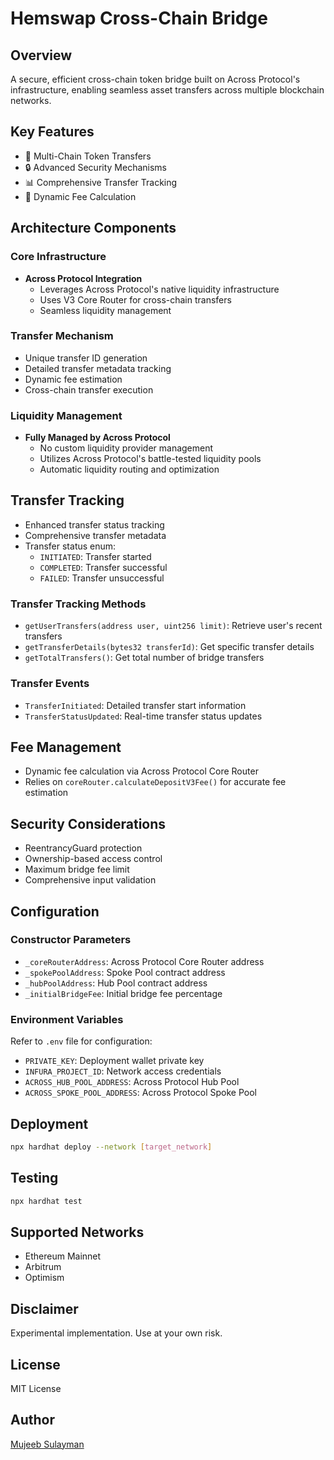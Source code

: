 # Hemswap Cross-Chain Bridge

## Overview
A secure, efficient cross-chain token bridge built on Across Protocol's infrastructure, enabling seamless asset transfers across multiple blockchain networks.

## Key Features
- 🌉 Multi-Chain Token Transfers
- 🔒 Advanced Security Mechanisms
- 📊 Comprehensive Transfer Tracking
- 💸 Dynamic Fee Calculation

## Architecture Components
### Core Infrastructure
- **Across Protocol Integration**
  - Leverages Across Protocol's native liquidity infrastructure
  - Uses V3 Core Router for cross-chain transfers
  - Seamless liquidity management

### Transfer Mechanism
- Unique transfer ID generation
- Detailed transfer metadata tracking
- Dynamic fee estimation
- Cross-chain transfer execution

### Liquidity Management
- **Fully Managed by Across Protocol**
  - No custom liquidity provider management
  - Utilizes Across Protocol's battle-tested liquidity pools
  - Automatic liquidity routing and optimization

## Transfer Tracking
- Enhanced transfer status tracking
- Comprehensive transfer metadata
- Transfer status enum:
  - `INITIATED`: Transfer started
  - `COMPLETED`: Transfer successful
  - `FAILED`: Transfer unsuccessful

### Transfer Tracking Methods
- `getUserTransfers(address user, uint256 limit)`: Retrieve user's recent transfers
- `getTransferDetails(bytes32 transferId)`: Get specific transfer details
- `getTotalTransfers()`: Get total number of bridge transfers

### Transfer Events
- `TransferInitiated`: Detailed transfer start information
- `TransferStatusUpdated`: Real-time transfer status updates

## Fee Management
- Dynamic fee calculation via Across Protocol Core Router
- Relies on `coreRouter.calculateDepositV3Fee()` for accurate fee estimation

## Security Considerations
- ReentrancyGuard protection
- Ownership-based access control
- Maximum bridge fee limit
- Comprehensive input validation

## Configuration
### Constructor Parameters
- `_coreRouterAddress`: Across Protocol Core Router address
- `_spokePoolAddress`: Spoke Pool contract address
- `_hubPoolAddress`: Hub Pool contract address
- `_initialBridgeFee`: Initial bridge fee percentage

### Environment Variables
Refer to `.env` file for configuration:
- `PRIVATE_KEY`: Deployment wallet private key
- `INFURA_PROJECT_ID`: Network access credentials
- `ACROSS_HUB_POOL_ADDRESS`: Across Protocol Hub Pool
- `ACROSS_SPOKE_POOL_ADDRESS`: Across Protocol Spoke Pool

## Deployment
```bash
npx hardhat deploy --network [target_network]
```

## Testing
```bash
npx hardhat test
```

## Supported Networks
- Ethereum Mainnet
- Arbitrum
- Optimism

## Disclaimer
Experimental implementation. Use at your own risk.

## License
MIT License

## Author
[Mujeeb Sulayman](https://x.com/thehemjay)
